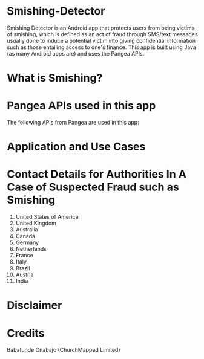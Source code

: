 # Smishing-Detector
Smishing Detector is an Android app that protects users from being victims of smishing, which is defined as an act of fraud through SMS/text messages usually done to induce a potential victim into giving confidential information such as those entailing access to one's finance. This app is built using Java (as many Android apps are) and uses the Pangea APIs.

# What is Smishing?

# Pangea APIs used in this app
The following APIs from Pangea are used in this app:

# Application and Use Cases

# Contact Details for Authorities In A Case of Suspected Fraud such as Smishing
1. United States of America
2. United Kingdom
3. Australia
4. Canada
5. Germany
6. Netherlands
7. France
8. Italy
9. Brazil
10. Austria
11. India

# Disclaimer

# Credits
Babatunde Onabajo (ChurchMapped Limited)
